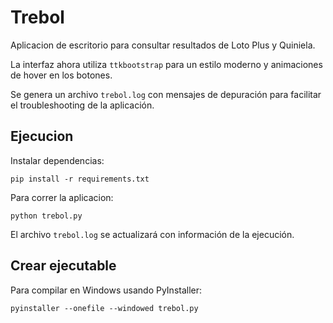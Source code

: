# Trebol

Aplicacion de escritorio para consultar resultados de Loto Plus y Quiniela.

La interfaz ahora utiliza `ttkbootstrap` para un estilo moderno y
animaciones de hover en los botones.

Se genera un archivo `trebol.log` con mensajes de depuración para facilitar
el troubleshooting de la aplicación.

## Ejecucion

Instalar dependencias:
```
pip install -r requirements.txt
```

Para correr la aplicacion:
```
python trebol.py
```
El archivo `trebol.log` se actualizará con información de la ejecución.

## Crear ejecutable

Para compilar en Windows usando PyInstaller:
```
pyinstaller --onefile --windowed trebol.py
```
